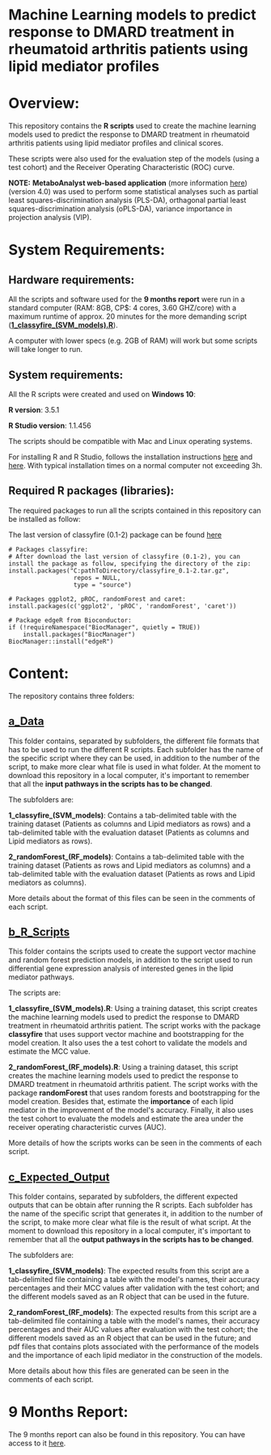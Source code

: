 # Machine Learning models to predict response to DMARD treatment in rheumatoid arthritis patients using lipid mediator profiles

# Overview: 

This repository contains the **R scripts** used to create the machine learning models used to predict the response to DMARD treatment in rheumatoid arthritis patients using lipid mediator profiles and clinical scores.

These scripts were also used for the evaluation step of the models (using a test cohort) and the Receiver Operating Characteristic (ROC) curve. 

**NOTE:** **MetaboAnalyst web-based application** (more information [here](https://www.metaboanalyst.ca//faces/ModuleView.xhtml)) (version 4.0) was used to perform some statistical analyses such as partial least squares-discrimination analysis (PLS-DA), orthagonal partial least squares-discrimination analysis (oPLS-DA), variance importance in projection analysis (VIP).

# System Requirements: 

## Hardware requirements: 

All the scripts and software used for the **9 months report** were run in a standard computer (RAM: 8GB, CP$: 4 cores, 3.60 GHZ/core) with a maximum runtime of approx. 20 minutes for the more demanding script ([**1_classyfire_(SVM_models).R**](https://github.com/eagomezc/2020_Biomarkers_identification_ML_and_RA/blob/master/b_R_Scripts/1_classyfire_(SVM_models).R)). 

A computer with lower specs (e.g. 2GB of RAM) will work but some scripts will take longer to run. 

## System requirements:

All the R scripts were created and used on **Windows 10**:

**R version**: 3.5.1 

**R Studio version**: 1.1.456

The scripts should be compatible with Mac and Linux operating systems. 

For installing R and R Studio, follows the installation instructions [here](https://www.stats.bris.ac.uk/R/) and [here](https://www.rstudio.com/products/rstudio/download/). With typical installation times on a normal computer not exceeding 3h.

## Required R packages (libraries): 

The required packages to run all the scripts contained in this repository can be installed as follow: 

The last version of classyfire (0.1-2) package can be found [here](https://cran.r-project.org/src/contrib/Archive/classyfire/)

```
# Packages classyfire:
# After download the last version of classyfire (0.1-2), you can install the package as follow, specifying the directory of the zip: 
install.packages("C:pathToDirectory/classyfire_0.1-2.tar.gz", 
                  repos = NULL, 
                  type = "source")
                  
# Packages ggplot2, pROC, randomForest and caret:
install.packages(c('ggplot2', 'pROC', 'randomForest', 'caret'))

# Package edgeR from Bioconductor:
if (!requireNamespace("BiocManager", quietly = TRUE))
    install.packages("BiocManager")
BiocManager::install("edgeR")
```
# Content: 

The repository contains three folders: 

## [a_Data](https://github.com/eagomezc/2020_Biomarkers_identification_ML_and_RA/tree/master/a_Data)

This folder contains, separated by subfolders, the different file formats that has to be used to run the different R scripts. Each subfolder has the name of the specific script where they can be used, in addition to the number of the script, to make more clear what file is used in what folder. At the moment to download this repository in a local computer, it's important to remember that all the **input pathways in the scripts has to be changed**.

The subfolders are:

**1_classyfire_(SVM_models)**: Contains a tab-delimited table with the training dataset (Patients as columns and Lipid mediators as rows) and a tab-delimited table with the evaluation dataset (Patients as columns and Lipid mediators as rows).

**2_randomForest_(RF_models)**: Contains a tab-delimited table with the training dataset (Patients as rows and Lipid mediators as columns) and a tab-delimited table with the evaluation dataset (Patients as rows and Lipid mediators as columns).

More details about the format of this files can be seen in the comments of each script. 

## [b_R_Scripts](https://github.com/eagomezc/2020_Biomarkers_identification_ML_and_RA/tree/master/b_R_Scripts)

This folder contains the scripts used to create the support vector machine and random forest prediction models, in addition to the script used to run differential gene expression analysis of interested genes in the lipid mediator pathways. 

The scripts are: 

**1_classyfire_(SVM_models).R**: Using a training dataset, this script creates the machine learning models used to predict the response to DMARD treatment in rheumatoid arthritis patient. The script works with the package **classyfire** that uses support vector machine and bootstrapping for the model creation. It also uses the a test cohort to validate the models and estimate the MCC value. 

**2_randomForest_(RF_models).R**: Using a training dataset, this script creates the machine learning models used to predict the response to DMARD treatment in rheumatoid arthritis patient. The script works with the package **randomForest** that uses random forests and bootstrapping for the model creation. Besides that, estimate the **importance** of each lipid mediator in the improvement of the model's accuracy. Finally, it also uses the test cohort to evaluate the models and estimate the area under the receiver operating characteristic curves (AUC). 

More details of how the scripts works can be seen in the comments of each script. 

## [c_Expected_Output](https://github.com/eagomezc/2020_Biomarkers_identification_ML_and_RA/tree/master/c_Expected_Output)

This folder contains, separated by subfolders, the different expected outputs that can be obtain after running the R scripts. Each subfolder has the name of the specific script that generates it, in addition to the number of the script, to make more clear what file is the result of what script. At the moment to download this repository in a local computer, it's important to remember that all the **output pathways in the scripts has to be changed**.

The subfolders are:

**1_classyfire_(SVM_models)**: The expected results from this script are a tab-delimited file containing a table with the model's names, their accuracy percentages and their MCC values after validation with the test cohort; and the different models saved as an R object that can be used in the future.  

**2_randomForest_(RF_models)**: The expected results from this script are a tab-delimited file containing a table with the model's names, their accuracy percentages and their AUC values after evaluation with the test cohort; the different models saved as an R object that can be used in the future; and pdf files that contains plots associated with the performance of the models and the importance of each lipid mediator in the construction of the models. 

More details about how this files are generated can be seen in the comments of each script. 

# 9 Months Report:

The 9 months report can also be found in this repository. You can have access to it [here]().
 
 





